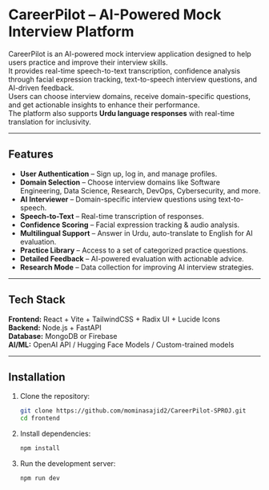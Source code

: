# CareerPilot – AI-Powered Mock Interview Platform

CareerPilot is an AI-powered mock interview application designed to help users practice and improve their interview skills.  
It provides real-time speech-to-text transcription, confidence analysis through facial expression tracking, text-to-speech interview questions, and AI-driven feedback.  
Users can choose interview domains, receive domain-specific questions, and get actionable insights to enhance their performance.  
The platform also supports **Urdu language responses** with real-time translation for inclusivity.

---

##  Features

-  **User Authentication** – Sign up, log in, and manage profiles.
-  **Domain Selection** – Choose interview domains like Software Engineering, Data Science, Research, DevOps, Cybersecurity, and more.
-  **AI Interviewer** – Domain-specific interview questions using text-to-speech.
-  **Speech-to-Text** – Real-time transcription of responses.
-  **Confidence Scoring** – Facial expression tracking & audio analysis.
-  **Multilingual Support** – Answer in Urdu, auto-translate to English for AI evaluation.
-  **Practice Library** – Access to a set of categorized practice questions.
-  **Detailed Feedback** – AI-powered evaluation with actionable advice.
-  **Research Mode** – Data collection for improving AI interview strategies.

---

##  Tech Stack

**Frontend:** React + Vite + TailwindCSS + Radix UI + Lucide Icons  
**Backend:** Node.js + FastAPI  
**Database:** MongoDB or Firebase  
**AI/ML:** OpenAI API / Hugging Face Models / Custom-trained models  

---

##  Installation

1. Clone the repository:
   ```bash
   git clone https://github.com/mominasajid2/CareerPilot-SPROJ.git
   cd frontend

2. Install dependencies:
   ```bash
   npm install

3. Run the development server:
   ```bash
   npm run dev
